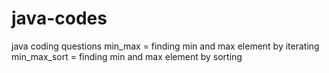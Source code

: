 # java-codes
java coding questions
min_max = finding min and max element by iterating
min_max_sort = finding min and max element by sorting
